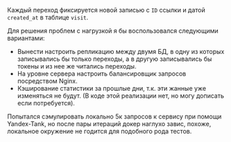 Каждый переход фиксируется новой записью с `ID` ссылки и датой `created_at` в таблице `visit`. 

Для решения проблем с нагрузкой я бы воспользовался следующими вариантами:
- Вынести настроить репликацию между двумя БД, в одну из которых записывались бы только переходы, а в другую записывались бы токены и из нее же читались переходы.
- На уровне сервера настроить балансировщик запросов посредством Nginx.
- Кэширование статистики за прошлые дни, т.к. эти жанные уже изменяться не будут. (В коде этой реализации нет, но могу дописать если потребуется). 

Попытался сэмулировать локально 5к запросов к сервису при помощи Yandex-Tank, но после пары итераций докер наглухо завис, похоже, локальное окружение не годится для подобного рода тестов.